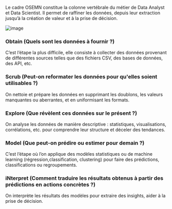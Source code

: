 Le cadre OSEMN constitue la colonne vertébrale du métier de Data Analyst et Data Scientist. Il permet de raffiner les données, depuis leur extraction jusqu’à la création de valeur et à la prise de décision.

![image](https://github.com/user-attachments/assets/9a54953a-9351-4ac8-b2a6-8df3ee8733d2)

### Obtain (Quels sont les données à fournir ?)
C’est l’étape la plus difficile, elle consiste à collecter des données provenant de différentes sources telles que des fichiers CSV, des bases de données, des API, etc.

### Scrub (Peut-on reformater les données pour qu'elles soient utilisables ?)
On nettoie et prépare les données en supprimant les doublons, les valeurs manquantes ou aberrantes, et en uniformisant les formats.

### Explore (Que révèlent ces données sur le présent ?)
On analyse les données de manière descriptive : statistiques, visualisations, corrélations, etc. pour comprendre leur structure et déceler des tendances.

### Model (Que peut-on prédire ou estimer pour demain ?)
C’est l’étape où l’on applique des modèles statistiques ou de machine learning (régression,classification, clustering) pour faire des prédictions, classifications ou regroupements.

### iNterpret (Comment traduire les résultats obtenus à partir des prédictions en actions concrètes ?)
On interprète les résultats des modèles pour extraire des insights, aider à la prise de décision.
